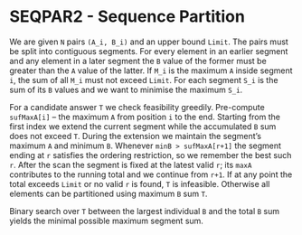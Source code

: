 # SEQPAR2 - Sequence Partition

We are given `N` pairs `(A_i, B_i)` and an upper bound `Limit`.  The pairs
must be split into contiguous segments.  For every element in an earlier
segment and any element in a later segment the `B` value of the former must be
greater than the `A` value of the latter.  If `M_i` is the maximum `A` inside
segment `i`, the sum of all `M_i` must not exceed `Limit`.  For each segment
`S_i` is the sum of its `B` values and we want to minimise the maximum `S_i`.

For a candidate answer `T` we check feasibility greedily.  Pre-compute
`sufMaxA[i]` – the maximum `A` from position `i` to the end.  Starting from the
first index we extend the current segment while the accumulated `B` sum does not
exceed `T`.  During the extension we maintain the segment’s maximum `A` and
minimum `B`.  Whenever `minB > sufMaxA[r+1]` the segment ending at `r` satisfies
the ordering restriction, so we remember the best such `r`.  After the scan the
segment is fixed at the latest valid `r`; its `maxA` contributes to the running
total and we continue from `r+1`.  If at any point the total exceeds `Limit` or
no valid `r` is found, `T` is infeasible.  Otherwise all elements can be
partitioned using maximum `B` sum `T`.

Binary search over `T` between the largest individual `B` and the total `B`
sum yields the minimal possible maximum segment sum.
